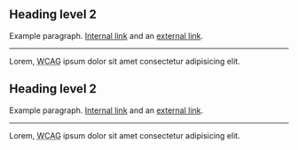 <h2>Heading level 2</h2>
<p>
  Example paragraph. <a href="#">Internal link</a> and an <a href="#" rel="external">external link</a>.
</p>
<hr />
<p>
  Lorem, <abbr title="Web Content Accessibility Guidelines">WCAG</abbr> ipsum dolor sit amet consectetur adipisicing elit.
</p>


<div class="au-body au-body--dark">
  <h2>Heading level 2</h2>
  <p>
    Example paragraph. <a href="#">Internal link</a> and an <a href="#" rel="external">external link</a>.
  </p>
  <hr />
  <p>Lorem, <abbr title="Web Content Accessibility Guidelines">WCAG</abbr> ipsum dolor sit amet consectetur adipisicing elit.</p>
</div>

